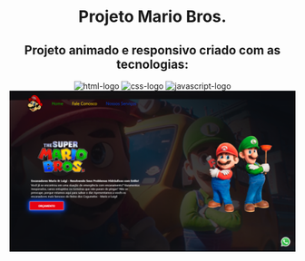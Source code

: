 <h1 align=center>Projeto Mario Bros.</h1>
<h2 align=center>Projeto animado e responsivo criado com as tecnologias:</h2>
<div align=center>
<img src="https://img.shields.io/badge/HTML5-E34F26?style=for-the-badge&logo=html5&logoColor=white" alt="html-logo"/> <img src="https://img.shields.io/badge/CSS3-1572B6?style=for-the-badge&logo=css3&logoColor=white" alt="css-logo"/> <img src="https://img.shields.io/badge/JavaScript-F7DF1E?style=for-the-badge&logo=javascript&logoColor=black" alt="javascript-logo"/>
</div>

<img src="https://github.com/Lecsilva85/Projeto-Mario/blob/main/img/Home.png?raw=true" alt="imagem da pagina"/>
